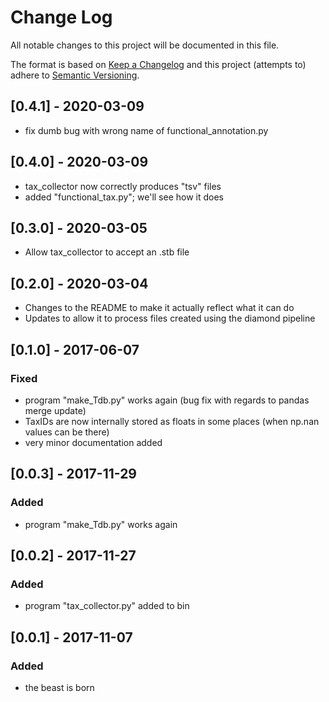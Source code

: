 # Change Log
All notable changes to this project will be documented in this file.

The format is based on [Keep a Changelog](http://keepachangelog.com/)
and this project (attempts to) adhere to [Semantic Versioning](http://semver.org/).

## [0.4.1] - 2020-03-09
- fix dumb bug with wrong name of functional_annotation.py

## [0.4.0] - 2020-03-09
- tax_collector now correctly produces "tsv" files
- added "functional_tax.py"; we'll see how it does

## [0.3.0] - 2020-03-05
- Allow tax_collector to accept an .stb file

## [0.2.0] - 2020-03-04
- Changes to the README to make it actually reflect what it can do
- Updates to allow it to process files created using the diamond pipeline

## [0.1.0] - 2017-06-07
### Fixed
- program "make_Tdb.py" works again (bug fix with regards to pandas merge update)
- TaxIDs are now internally stored as floats in some places (when np.nan values can be there)
- very minor documentation added

## [0.0.3] - 2017-11-29
### Added
- program "make_Tdb.py" works again

## [0.0.2] - 2017-11-27
### Added
- program "tax_collector.py" added to bin

## [0.0.1] - 2017-11-07
### Added
- the beast is born
